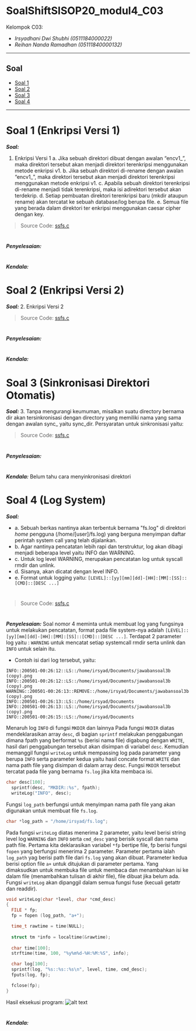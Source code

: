 # SoalShiftSISOP20_modul4_C03
Kelompok C03:
* _Irsyadhani Dwi Shubhi (0511184000022)_
* _Reihan Nanda Ramadhan (05111840000132)_

----------------------------------------------------------------
## Soal
* [Soal 1](#soal-1-enkripsi-versi-1)
* [Soal 2](#soal-1-enkripsi-versi-2)
* [Soal 3](#soal-3-sinkronisasi-direktori-otomatis)
* [Soal 4](#soal-4-log-system)
----------------------------------------------------------------
# Soal 1 (Enkripsi Versi 1)
   _**Soal:**_
   1. Enkripsi Versi 1
a. Jika sebuah direktori dibuat dengan awalan “encv1_”, maka direktori tersebut
akan menjadi direktori terenkripsi menggunakan metode enkripsi v1.
b. Jika sebuah direktori di-rename dengan awalan “encv1_”, maka direktori tersebut
akan menjadi direktori terenkripsi menggunakan metode enkripsi v1.
c. Apabila sebuah direktori terenkripsi di-rename menjadi tidak terenkripsi, maka isi
adirektori tersebut akan terdekrip.
d. Setiap pembuatan direktori terenkripsi baru (mkdir ataupun rename) akan
tercatat ke sebuah database/log berupa file.
e. Semua file yang berada dalam direktori ter enkripsi menggunakan caesar cipher
dengan key.
   > Source Code: [ssfs.c](https://github.com/irsyadhani22/SoalShiftSISOP20_modul4_C03/blob/master/ssfs.c)

#

_**Penyelesaian:**_

#
_**Kendala:**_
#
# Soal 2 (Enkripsi Versi 2)
   _**Soal:**_
   2. Enkripsi Versi 2
   > Source Code: [ssfs.c](https://github.com/irsyadhani22/SoalShiftSISOP20_modul4_C03/blob/master/ssfs.c)

#

_**Penyelesaian:**_

#
_**Kendala:**_
#
# Soal 3 (Sinkronisasi Direktori Otomatis)
   _**Soal:**_
   3. Tanpa mengurangi keumuman, misalkan suatu directory bernama dir akan tersinkronisasi dengan directory yang memiliki nama yang sama dengan awalan sync_ yaitu sync_dir. Persyaratan untuk sinkronisasi yaitu:

   > Source Code: [ssfs.c](https://github.com/irsyadhani22/SoalShiftSISOP20_modul4_C03/blob/master/ssfs.c)

#

_**Penyelesaian:**_

#
_**Kendala:**_
Belum tahu cara menyinkronisasi direktori
#
# Soal 4 (Log System)
   _**Soal:**_
* a.	Sebuah berkas nantinya akan terbentuk bernama "fs.log" di direktori *home* pengguna (/home/[user]/fs.log) yang berguna menyimpan daftar perintah system call yang telah dijalankan.
* b.	Agar nantinya pencatatan lebih rapi dan terstruktur, log akan dibagi menjadi beberapa level yaitu INFO dan WARNING.
* c.	Untuk log level WARNING, merupakan pencatatan log untuk syscall rmdir dan unlink.
* d.	Sisanya, akan dicatat dengan level INFO.
* e.	Format untuk logging yaitu: ```[LEVEL]::[yy][mm][dd]-[HH]:[MM]:[SS]::[CMD]::[DESC ...]```
#
   > Source Code: [ssfs.c](https://github.com/irsyadhani22/SoalShiftSISOP20_modul4_C03/blob/master/ssfs.c)
#
_**Penyelesaian:**_
Soal nomor 4 meminta untuk membuat log yang fungsinya untuk melakukan pencatatan, format pada file system-nya adalah ```[LEVEL]::[yy][mm][dd]-[HH]:[MM]:[SS]::[CMD]::[DESC ...]```. Terdapat 2 parameter log yaitu : ```WARNING``` untuk mencatat setiap systemcall rmdir serta unlink dan ```INFO``` untuk selain itu.
* Contoh isi dari log tersebut, yaitu:
```
INFO::200501-00:26:12::LS::/home/irsyad/Documents/jawabansoal3b (copy).png
INFO::200501-00:26:12::LS::/home/irsyad/Documents/jawabansoal3b (copy).png
WARNING::200501-00:26:13::REMOVE::/home/irsyad/Documents/jawabansoal3b (copy).png
INFO::200501-00:26:13::LS::/home/irsyad/Documents
INFO::200501-00:26:13::LS::/home/irsyad/Documents/jawabansoal3b (copy).png
INFO::200501-00:26:15::LS::/home/irsyad/Documents
```
Menaruh log ```INFO``` di fungsi ```MKDIR``` dan lainnya
Pada fungsi ```MKDIR``` diatas mendeklarasikan array ```desc```, di bagian ```sprintf``` melakukan penggabungan dimana fpath yang berformat ```%s``` (berisi nama file) digabung dengan ```WRITE```, hasil dari penggabungan tersebut akan disimpan di variabel ```desc```. Kemudian memanggil fungsi ```writeLog``` untuk mempassing log pada parameter yang berupa ```INFO``` serta parameter kedua yaitu hasil concate format ```WRITE``` dan nama path file yang disimpan di dalam array desc. Fungsi ```MKDIR``` tersebut tercatat pada file yang bernama ```fs.log``` jika kita membaca isi.
```c
char desc[100];
  sprintf(desc, "MKDIR::%s", fpath);
  writeLog("INFO", desc);
```
Fungsi ```log_path``` berfungsi untuk menyimpan nama path file yang akan digunakan untuk membuat file ```fs.log```.
```c
char *log_path = "/home/irsyad/fs.log";
```
Pada fungsi ```writeLog``` diatas menerima 2 parameter, yaitu level berisi string level log ```WARNING``` dan ```INFO``` serta ```cmd_desc``` yang berisik syscall dan nama path file. Pertama kita deklarasikan variabel ```*fp``` bertipe file, fp berisi fungsi ```fopen``` yang berfungsi menerima 2 parameter. Parameter pertama ialah ```log_path```  yag berisi path file dari ```fs.log``` yang akan dibuat. Parameter kedua berisi option file ```a+``` untuk ditujukan di parameter pertama. Yang dimaksudkan untuk membuka file untuk membaca dan menambahkan isi ke dalam file (menambahkan tulisan di akhir file), file dibuat jika belum ada. Fungsi ```writeLog``` akan dipanggil dalam semua fungsi fuse (kecuali getattr dan readdir). 
```c
void writeLog(char *level, char *cmd_desc)
{
  FILE * fp;
  fp = fopen (log_path, "a+");

  time_t rawtime = time(NULL);
  
  struct tm *info = localtime(&rawtime);
  
  char time[100];
  strftime(time, 100, "%y%m%d-%H:%M:%S", info);

  char log[100];
  sprintf(log, "%s::%s::%s\n", level, time, cmd_desc);
  fputs(log, fp);

  fclose(fp);
}
```
Hasil eksekusi program:
![alt text](https://github.com/irsyadhani22/SoalShiftSISOP20_modul4_C03/blob/master/gambar/soal4/soal4.png "Hasil Soal 4")
#
_**Kendala:**_
